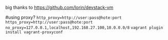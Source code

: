 big thanks to https://github.com/lorin/devstack-vm

#using proxy?
`http_proxy=http://user:pass@hote:port`
`https_proxy=http://user:pass@hote:port`
`no_proxy=127.0.0.1,localhost,192.168.27.100,10.0.0.0/8`
`vagrant plugin install vagrant-proxyconf`